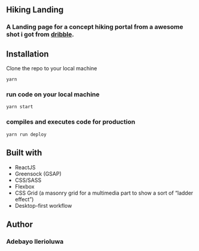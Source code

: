 ## Hiking Landing

### A Landing page for a concept hiking portal from a awesome shot i got from [dribble]((https://dribbble.com/shots/4693512-Hiking-Landing)).

## Installation

Clone the repo to your local machine

```
yarn
```

### run code on your local machine

```
yarn start
```

### compiles and executes code for production

```
yarn run deploy
```

## Built with

- ReactJS
- Greensock (GSAP)
- CSS/SASS
- Flexbox
- CSS Grid (a masonry grid for a multimedia part to show a sort of “ladder effect”)
- Desktop-first workflow

## Author

### Adebayo Ilerioluwa
